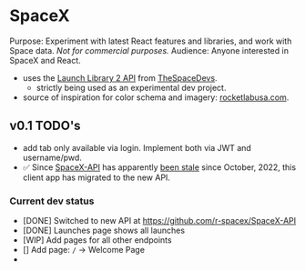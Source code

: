 # SpaceX

Purpose: Experiment with latest React features and libraries, and work with Space data. 
_Not for commercial purposes._
Audience: Anyone interested in SpaceX and React.

* uses the [Launch Library 2 API](https://thespacedevs.com/llapi) from [TheSpaceDevs](github.com/TheSpaceDevs).
  * strictly being used as an experimental dev project.
* source of inspiration for color schema and imagery: [rocketlabusa.com](https://www.rocketlabusa.com/).


## v0.1 TODO's
* add tab only available via login. Implement both via JWT and username/pwd.
* :white_check_mark: Since [SpaceX-API](github.com/r-spacex/SpaceX-API) has apparently [been stale](https://github.com/r-spacex/SpaceX-API/issues/1243) since October, 2022, this client app has migrated to the new API. 

### Current dev status
* [DONE] Switched to new API at https://github.com/r-spacex/SpaceX-API
* [DONE] Launches page shows all launches
* [WIP] Add pages for all other endpoints
* [] Add page: `/` -> Welcome Page
* 

